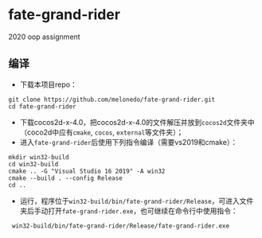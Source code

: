 # fate-grand-rider
2020 oop assignment

## 编译
* 下载本项目repo：
```shell
git clone https://github.com/melonedo/fate-grand-rider.git
cd fate-grand-rider
```
* 下载cocos2d-x-4.0，把cocos2d-x-4.0的文件解压并放到`cocos2d`文件夹中（coco2d中应有`cmake`, `cocos`, `external`等文件夹）；
* 进入`fate-grand-rider`后使用下列指令编译（需要vs2019和cmake）：
```shell
mkdir win32-build
cd win32-build
cmake .. -G "Visual Studio 16 2019" -A win32
cmake --build . --config Release
cd ..
```
* 运行，程序位于`win32-build/bin/fate-grand-rider/Release`，可进入文件夹后手动打开`fate-grand-rider.exe`，也可继续在命令行中使用指令：
```shell
 win32-build/bin/fate-grand-rider/Release/fate-grand-rider.exe
```
